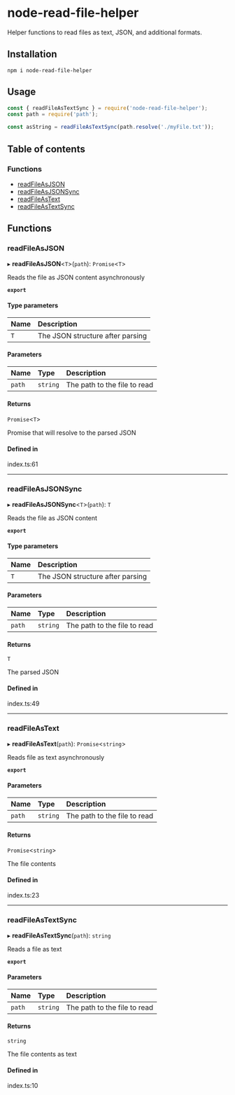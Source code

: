 # node-read-file-helper

Helper functions to read files as text, JSON, and additional formats.

## Installation

`npm i node-read-file-helper`

## Usage

```javascript
const { readFileAsTextSync } = require('node-read-file-helper');
const path = require('path');

const asString = readFileAsTextSync(path.resolve('./myFile.txt'));
```

## Table of contents

### Functions

- [readFileAsJSON](#readfileasjson)
- [readFileAsJSONSync](#readfileasjsonsync)
- [readFileAsText](#readfileastext)
- [readFileAsTextSync](#readfileastextsync)

## Functions

### readFileAsJSON

▸ **readFileAsJSON**<`T`\>(`path`): `Promise`<`T`\>

Reads the file as JSON content asynchronously

**`export`**

#### Type parameters

| Name | Description                      |
| :--- | :------------------------------- |
| `T`  | The JSON structure after parsing |

#### Parameters

| Name   | Type     | Description                  |
| :----- | :------- | :--------------------------- |
| `path` | `string` | The path to the file to read |

#### Returns

`Promise`<`T`\>

Promise that will resolve to the parsed JSON

#### Defined in

index.ts:61

---

### readFileAsJSONSync

▸ **readFileAsJSONSync**<`T`\>(`path`): `T`

Reads the file as JSON content

**`export`**

#### Type parameters

| Name | Description                      |
| :--- | :------------------------------- |
| `T`  | The JSON structure after parsing |

#### Parameters

| Name   | Type     | Description                  |
| :----- | :------- | :--------------------------- |
| `path` | `string` | The path to the file to read |

#### Returns

`T`

The parsed JSON

#### Defined in

index.ts:49

---

### readFileAsText

▸ **readFileAsText**(`path`): `Promise`<`string`\>

Reads file as text asynchronously

**`export`**

#### Parameters

| Name   | Type     | Description                  |
| :----- | :------- | :--------------------------- |
| `path` | `string` | The path to the file to read |

#### Returns

`Promise`<`string`\>

The file contents

#### Defined in

index.ts:23

---

### readFileAsTextSync

▸ **readFileAsTextSync**(`path`): `string`

Reads a file as text

**`export`**

#### Parameters

| Name   | Type     | Description                  |
| :----- | :------- | :--------------------------- |
| `path` | `string` | The path to the file to read |

#### Returns

`string`

The file contents as text

#### Defined in

index.ts:10
